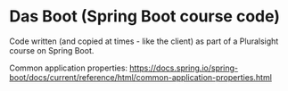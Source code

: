 # Das Boot (Spring Boot course code)

Code written (and copied at times - like the client) as part of a Pluralsight course on Spring Boot.


Common application properties:
https://docs.spring.io/spring-boot/docs/current/reference/html/common-application-properties.html